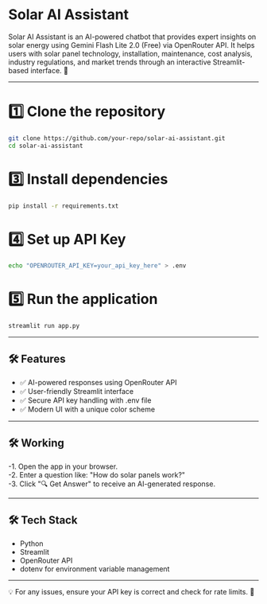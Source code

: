 # Solar AI Assistant  

Solar AI Assistant is an AI-powered chatbot that provides expert insights on solar energy using Gemini Flash Lite 2.0 (Free) via OpenRouter API. It helps users with solar panel technology, installation, maintenance, cost analysis, industry regulations, and market trends through an interactive Streamlit-based interface. 🚀

---

# 1️⃣ Clone the repository
```bash
git clone https://github.com/your-repo/solar-ai-assistant.git  
cd solar-ai-assistant  
```
# 3️⃣ Install dependencies
```bash
pip install -r requirements.txt  
```
# 4️⃣ Set up API Key  
```bash
echo "OPENROUTER_API_KEY=your_api_key_here" > .env  
```
# 5️⃣ Run the application  
```bash
streamlit run app.py
```
---

## **🛠 Features**
- ✅ AI-powered responses using OpenRouter API  
- ✅ User-friendly Streamlit interface  
- ✅ Secure API key handling with .env file  
- ✅ Modern UI with a unique color scheme   

---

## **🛠 Working**
-1. Open the app in your browser.  
-2. Enter a question like: "How do solar panels work?"  
-3. Click "🔍 Get Answer" to receive an AI-generated response.  

---

## **🛠 Tech Stack**
- Python  
- Streamlit  
- OpenRouter API  
- dotenv for environment variable management  

---

💡 For any issues, ensure your API key is correct and check for rate limits. 🚀  

